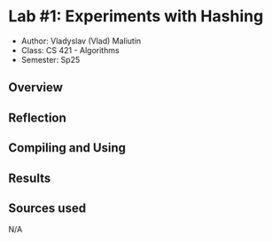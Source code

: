 # Lab #1: Experiments with Hashing 

* Author:   Vladyslav (Vlad) Maliutin
* Class:    CS 421 - Algorithms
* Semester: Sp25 

## Overview



## Reflection



## Compiling and Using



## Results 



## Sources used

N/A